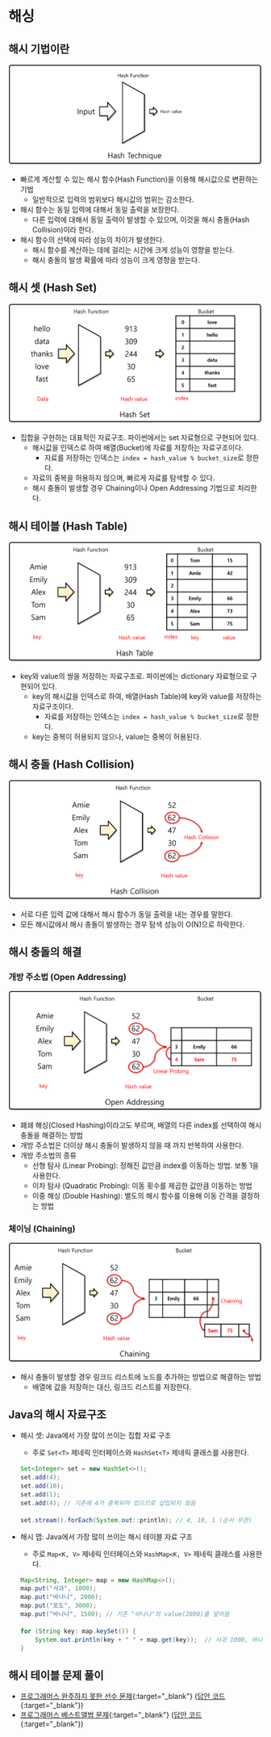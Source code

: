 # 해싱

## 해시 기법이란

![해시 기법](img/section6/1.png)

- 빠르게 계산할 수 있는 해시 함수(Hash Function)을 이용해 해시값으로 변환하는 기법
    - 일반적으로 입력의 범위보다 해시값의 범위는 감소한다.
- 해시 함수는 동일 입력에 대해서 동일 출력을 보장한다.
    - 다른 입력에 대해서 동일 출력이 발생할 수 있으며, 이것을 해시 충돌(Hash Collision)이라 한다.
- 해시 함수의 선택에 따라 성능의 차이가 발생한다.
    - 해시 함수를 계산하는 데에 걸리는 시간에 크게 성능이 영향을 받는다.
    - 해시 충돌의 발생 확률에 따라 성능이 크게 영향을 받는다.

## 해시 셋 (Hash Set)

![해시 셋](img/section6/2.png)

- 집합을 구현하는 대표적인 자료구조. 파이썬에서는 set 자료형으로 구현되어 있다.
    - 해시값을 인덱스로 하여 배열(Bucket)에 자료를 저장하는 자료구조이다.
        - 자료를 저장하는 인덱스는 `index = hash_value % bucket_size`로 정한다.
    - 자료의 중복을 허용하지 않으며, 빠르게 자료를 탐색할 수 있다.
    - 해시 충돌이 발생할 경우 Chaining이나 Open Addressing 기법으로 처리한다.

## 해시 테이블 (Hash Table)

![해시 테이블](img/section6/3.png)

- key와 value의 쌍을 저장하는 자료구조로. 파이썬에는 dictionary 자료형으로 구현되어 있다.
    - key의 해시값을 인덱스로 하여, 배열(Hash Table)에 key와 value를 저장하는 자료구조이다.
        - 자료를 저장하는 인덱스는 `index = hash_value % bucket_size`로 정한다.
    - key는 중복이 허용되지 않으나, value는 중복이 허용된다.

## 해시 충돌 (Hash Collision)

![해시 충돌](img/section6/4.png)

- 서로 다른 입력 값에 대해서 해시 함수가 동일 출력을 내는 경우를 말한다.
- 모든 해시값에서 해시 충돌이 발생하는 경우 탐색 성능이 O(N)으로 하락한다.

## 해시 충돌의 해결

### 개방 주소법 (Open Addressing)

![개방 주소법](img/section6/5.png)

- 폐쇄 해싱(Closed Hashing)이라고도 부르며, 배열의 다른 index를 선택하여 해시 충돌을 해결하는 방법
- 개방 주소법은 더이상 해시 충돌이 발생하지 않을 때 까지 반복하여 사용한다.
- 개방 주소법의 종류
    - 선형 탐사 (Linear Probing): 정해진 값만큼 index를 이동하는 방법. 보통 1을 사용한다.
    - 이차 탐사 (Quadratic Probing): 이동 횟수를 제곱한 값만큼 이동하는 방법
    - 이중 해싱 (Double Hashing): 별도의 해시 함수를 이용해 이동 간격을 결정하는 방법

### 체이닝 (Chaining)

![체이닝](img/section6/6.png)

- 해시 충돌이 발생할 경우 링크드 리스트에 노드를 추가하는 방법으로 해결하는 방법
    - 배열에 값을 저장하는 대신, 링크드 리스트를 저장한다.

## Java의 해시 자료구조

- 해시 셋: Java에서 가장 많이 쓰이는 집합 자료 구조
    - 주로 `Set<T>` 제네릭 인터페이스와 `HashSet<T>` 제네릭 클래스를 사용한다.

    ``` java
    Set<Integer> set = new HashSet<>();
    set.add(4);
    set.add(10);
    set.add(1);
    set.add(4); // 기존에 4가 중복되어 있으므로 삽입되지 않음

    set.stream().forEach(System.out::println); // 4, 10, 1 (순서 무관)
    ```


- 해시 맵: Java에서 가장 많이 쓰이는 해시 테이블 자료 구조
    - 주로 `Map<K, V>` 제네릭 인터페이스와 `HashMap<K, V>` 제네릭 클래스를 사용한다.

    ``` java
    Map<String, Integer> map = new HashMap<>();
    map.put("사과", 1000);
    map.put("바나나", 2000);
    map.put("포도", 3000);
    map.put("바나나", 1500); // 기존 "바나나"의 value(2000)를 덮어씀

    for (String key: map.keySet()) {
        System.out.println(key + " " + map.get(key));  // 사과 1000, 바나나 1500, 포도 3000 (순서 무관)
    }
    ```

## 해시 테이블 문제 풀이

- [프로그래머스 완주하지 못한 선수 문제](https://school.programmers.co.kr/learn/courses/30/lessons/42576){:target="_blank"} ([답안 코드](https://github.com/abel-shin/pccp-java/blob/main/src/day1/Solution3.java){:target="_blank"})
- [프로그래머스 베스트앨범 문제](https://programmers.co.kr/learn/courses/30/lessons/42579){:target="_blank"} ([답안 코드](https://github.com/abel-shin/pccp-java/blob/main/src/day1/Solution4.java){:target="_blank"})
